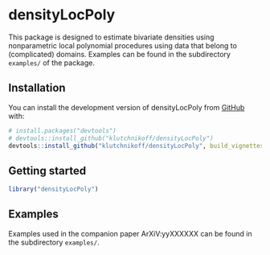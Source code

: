 
<!-- README.md is generated from README.Rmd. Please edit that file -->

# densityLocPoly

<!-- badges: start -->
<!-- badges: end -->

This package is designed to estimate bivariate densities using
nonparametric local polynomial procedures using data that belong to
(complicated) domains. Examples can be found in the subdirectory
`examples/` of the package.

## Installation

You can install the development version of densityLocPoly from
[GitHub](https://github.com/) with:

``` r
# install.packages("devtools")
# devtools::install_github("klutchnikoff/densityLocPoly")
devtools::install_github("klutchnikoff/densityLocPoly", build_vignettes = TRUE)
```

## Getting started

``` r
library("densityLocPoly")
```

## Examples

Examples used in the companion paper ArXiV:yyXXXXXX can be found in the
subdirectory `examples/`.
